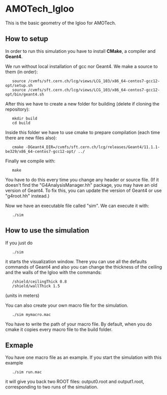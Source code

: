 # AMOTech_Igloo
This is the basic geometry of the Igloo for AMOTech.

## How to setup

In order to run this simulation you have to install **CMake**, a compiler and **Geant4**.

We run without local installation of gcc nor Geant4. We make a source to them (in order):
```console
   source /cvmfs/sft.cern.ch/lcg/views/LCG_103/x86_64-centos7-gcc12-opt/setup.sh
   source /cvmfs/sft.cern.ch/lcg/views/LCG_103/x86_64-centos7-gcc12-opt/bin/geant4.sh
```

After this we have to create a new folder for building (delete if cloning the repository):
```console
   mkdir build
   cd build 
```
Inside this folder we have to use cmake to prepare compilation (each time there are new files also):
```console
   cmake -DGeant4_DIR=/cvmfs/sft.cern.ch/lcg/releases/Geant4/11.1.1-be329/x86_64-centos7-gcc12-opt/ ../
```
Finally we compile with:
```console
   make
```
You have to do this every time you change any header or source file.
(If it doesn't find the "G4AnalysisManager.hh" package, you may have an old version of Geant4. To fix this, you can update the version of Geant4 or use "g4root.hh" instead.)

Now we have an executable file called "sim". We can execute it with:
```console
   ./sim
```

## How to use the simulation

If you just do 
```console
   ./sim
```
it starts the visualization window. There you can use all the defaults commands of Geant4 and also you can change the thickness of the ceiling and the walls of the Igloo with the commands:
```console
   /shield/ceilingThick 0.8
   /shield/wallThick 1.5
```
(units in meters)

You can also create your own macro file for the simulation.
```console
   ./sim mymacro.mac
```

You have to write the path of your macro file. By default, when you do cmake it copies every macro file to the build folder.

## Exmaple

You have one macro file as an example. If you start the simulation with this example
```console
   ./sim run.mac
```
it will give you back two ROOT files: output0.root and output1.root, corresponding to two runs of the simulation.
